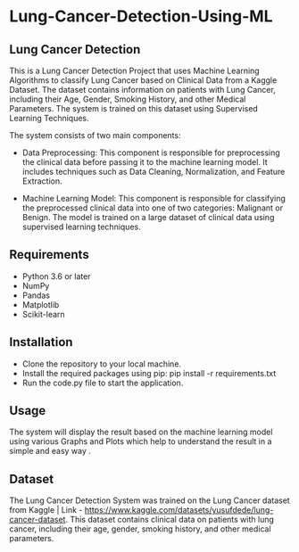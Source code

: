 # Lung-Cancer-Detection-Using-ML

## Lung Cancer Detection
This is a Lung Cancer Detection Project that uses Machine Learning Algorithms to classify Lung Cancer based on Clinical Data from a Kaggle Dataset. The dataset contains information on patients with Lung Cancer, including their Age, Gender, Smoking History, and other Medical Parameters. The system is trained on this dataset using Supervised Learning Techniques.

The system consists of two main components:

- Data Preprocessing: This component is responsible for preprocessing the clinical data before passing it to the machine learning model. It includes techniques such as Data Cleaning, Normalization, and Feature Extraction.

- Machine Learning Model: This component is responsible for classifying the preprocessed clinical data into one of two categories: Malignant or Benign. The model is trained on a large dataset of clinical data using supervised learning techniques.

## Requirements
- Python 3.6 or later
- NumPy
- Pandas
- Matplotlib
- Scikit-learn

## Installation
- Clone the repository to your local machine.
- Install the required packages using pip: pip install -r requirements.txt
- Run the code.py file to start the application.

## Usage
The system will display the result based on the machine learning model using various Graphs and Plots which help to understand the result in a simple and easy way .

## Dataset
The Lung Cancer Detection System was trained on the Lung Cancer dataset from Kaggle | Link - https://www.kaggle.com/datasets/yusufdede/lung-cancer-dataset. This dataset contains clinical data on patients with lung cancer, including their age, gender, smoking history, and other medical parameters.
